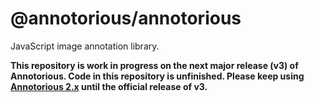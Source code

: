 # @annotorious/annotorious

JavaScript image annotation library.

__This repository is work in progress on the next major release (v3) of Annotorious. Code in this repository is
unfinished. Please keep using [Annotorious 2.x](https://annotorious.com) until the official release of v3.__